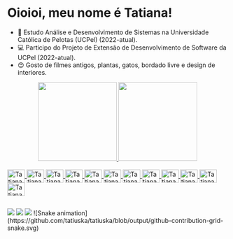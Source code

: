# Oioioi, meu nome é Tatiana!
- 📓 Estudo Análise e Desenvolvimento de Sistemas na Universidade Católica de Pelotas (UCPel) (2022-atual).
- 💻 Participo do Projeto de Extensão de Desenvolvimento de Software da UCPel (2022-atual).
- 😍 Gosto de filmes antigos, plantas, gatos, bordado livre e design de interiores.

<div align="center">
  <a href="https://github.com/tatiuska">
  <img height="180em" src="https://github-readme-stats.vercel.app/api?username=tatiuska&show_icons=true&theme=dracula&include_all_commits=true&count_private=true"/>
  <img height="180em" src="https://github-readme-stats.vercel.app/api/top-langs/?username=tatiuska&layout=compact&langs_count=7&theme=dracula"/>
</div>

  <div style="display: inline_block"><br>
    <img align="center" alt="Tatiana-VSCode" width="40" height="30" src="https://cdn.jsdelivr.net/gh/devicons/devicon/icons/vscode/vscode-original.svg"/>
    <img align="center" alt="Tatiana-HTML5" width="40" height="30" src="https://cdn.jsdelivr.net/gh/devicons/devicon/icons/html5/html5-original.svg"/>
    <img align="center" alt="Tatiana-CSS3" width="40" height="30" src="https://cdn.jsdelivr.net/gh/devicons/devicon/icons/css3/css3-original.svg"/>
    <img align="center" alt="Tatiana-JS" width="40" height="30" src="https://cdn.jsdelivr.net/gh/devicons/devicon/icons/javascript/javascript-original.svg"/>
    <img align="center" alt="Tatiana-MD" width="40" height="30" src="https://cdn.jsdelivr.net/gh/devicons/devicon/icons/markdown/markdown-original.svg"/>
    <img align="center" alt="Tatiana-Bootstrap" width="40" height="30" src="https://cdn.jsdelivr.net/gh/devicons/devicon/icons/bootstrap/bootstrap-original.svg"/>
    <img align="center" alt="Tatiana-C" width="40" height="30" src="https://cdn.jsdelivr.net/gh/devicons/devicon/icons/c/c-original.svg"/>
    <img align="center" alt="Tatiana-Java" width="40" height="30" src="https://cdn.jsdelivr.net/gh/devicons/devicon/icons/java/java-original.svg"/>
    <img align="center" alt="Tatiana-Git" width="40" height="30" src="https://cdn.jsdelivr.net/gh/devicons/devicon/icons/git/git-original.svg"/>
    <img align="center" alt="Tatiana-LaTeX" width="40" height="30" src="https://cdn.jsdelivr.net/gh/devicons/devicon/icons/latex/latex-original.svg"/>
    <img align="center" alt="Tatiana-Figma" width="40" height="30" src="https://cdn.jsdelivr.net/gh/devicons/devicon/icons/figma/figma-original.svg"/>
    <img align="center" alt="Tatiana-Trello" width="40" height="30" src="https://cdn.jsdelivr.net/gh/devicons/devicon/icons/trello/trello-plain.svg"/>
  </div>
  
  ##
  
  <div>
    <a href="https://www.twitch.tv/tatiuska_" target="_blank"><img src="https://img.shields.io/badge/Twitch-9146FF?style=for-the-badge&logo=twitch&logoColor=white"/></a>
    <a href="mailto:tatiuska.dev@gmail.com" target="_blank"><img src="https://img.shields.io/badge/-Gmail-%23333?style=for-the-badge&logo=gmail&logoColor=white"/></a>
    <a href="https://www.linkedin.com/in/tatiana-weska" target="_blank"><img src="https://img.shields.io/badge/-LinkedIn-%230077B5?style=for-the-badge&logo=linkedin&logoColor=white"/></a>
    ![Snake animation](https://github.com/tatiuska/tatiuska/blob/output/github-contribution-grid-snake.svg)
  </div>
  
<!---
tatiuska/tatiuska is a ✨ special ✨ repository because its `README.md` (this file) appears on your GitHub profile.
You can click the Preview link to take a look at your changes.
--->
